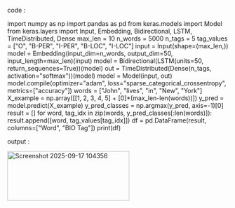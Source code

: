 code :

import numpy as np
import pandas as pd
from keras.models import Model
from keras.layers import Input, Embedding, Bidirectional, LSTM, TimeDistributed, Dense
max_len = 10 
n_words = 5000 
n_tags = 5 
tag_values = ["O", "B-PER", "I-PER", "B-LOC", "I-LOC"]
input = Input(shape=(max_len,))
model = Embedding(input_dim=n_words, output_dim=50, input_length=max_len)(input)
model = Bidirectional(LSTM(units=50, return_sequences=True))(model)
out = TimeDistributed(Dense(n_tags, activation="softmax"))(model)
model = Model(input, out)
model.compile(optimizer="adam",
              loss="sparse_categorical_crossentropy",
              metrics=["accuracy"])
words = ["John", "lives", "in", "New", "York"]
X_example = np.array([[1, 2, 3, 4, 5] + [0]*(max_len-len(words))])
y_pred = model.predict(X_example)
y_pred_classes = np.argmax(y_pred, axis=-1)[0]
result = []
for word, tag_idx in zip(words, y_pred_classes[:len(words)]):
    result.append([word, tag_values[tag_idx]])
df = pd.DataFrame(result, columns=["Word", "BIO Tag"])
print(df)

output :

<img width="278" height="113" alt="Screenshot 2025-09-17 104356" src="https://github.com/user-attachments/assets/69b3d546-54f6-4347-a146-6d460c30b934" />
